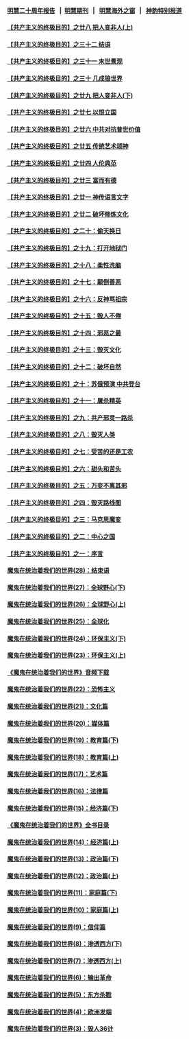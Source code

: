#### [明慧二十周年报告](https://github.com/gfw-breaker/mh-reports/blob/master/README.md?t=07190950) &nbsp;&nbsp;|&nbsp;&nbsp;[明慧期刊](https://github.com/gfw-breaker/mh-qikan) &nbsp;&nbsp;|&nbsp;&nbsp; [明慧海外之窗](https://github.com/gfw-breaker/mh-news/blob/master/README.md?t=07190950) &nbsp;&nbsp;|&nbsp;&nbsp; [神韵特别报道](https://github.com/gfw-breaker/mh-news/blob/master/shenyun.md?t=07190950) 

#### [【共产主义的终极目的】之廿八 把人变非人(上)](../pages/nsc422/n11340492.md?t=07190950) 

#### [【共产主义的终极目的】之三十二 结语](../pages/nsc422/n11360535.md?t=07190950) 

#### [【共产主义的终极目的】之三十一 末世景观](../pages/nsc422/n11351129.md?t=07190950) 

#### [【共产主义的终极目的】之三十 几成狼世界](../pages/nsc422/n11348280.md?t=07190950) 

#### [【共产主义的终极目的】之廿九 把人变非人(下)](../pages/nsc422/n11344140.md?t=07190950) 

#### [【共产主义的终极目的】之廿七 以恨立国](../pages/nsc422/n11336944.md?t=07190950) 

#### [【共产主义的终极目的】之廿六 中共对抗普世价值](../pages/nsc422/n11324785.md?t=07190950) 

#### [【共产主义的终极目的】之廿五 传统艺术颂神](../pages/nsc422/n11296396.md?t=07190950) 

#### [【共产主义的终极目的】之廿四 人伦典范](../pages/nsc422/n11296397.md?t=07190950) 

#### [【共产主义的终极目的】之廿三 富而有德](../pages/nsc422/n11283598.md?t=07190950) 

#### [【共产主义的终极目的】之廿一 神传语言文字](../pages/nsc422/n11263265.md?t=07190950) 

#### [【共产主义的终极目的】之廿二 破坏修炼文化](../pages/nsc422/n11245728.md?t=07190950) 

#### [【共产主义的终极目的】之二十：偷天换日](../pages/nsc422/n11238846.md?t=07190950) 

#### [【共产主义的终极目的】之十九：打开地狱门](../pages/nsc422/n11206376.md?t=07190950) 

#### [【共产主义的终极目的】之十八：柔性洗脑](../pages/nsc422/n11199994.md?t=07190950) 

#### [【共产主义的终极目的】之十七：颠倒善恶](../pages/nsc422/n11179782.md?t=07190950) 

#### [【共产主义的终极目的】之十六：反神骂祖宗](../pages/nsc422/n11166798.md?t=07190950) 

#### [【共产主义的终极目的】之十五：毁人不倦](../pages/nsc422/n11166792.md?t=07190950) 

#### [【共产主义的终极目的】之十四：邪恶之最](../pages/nsc422/n11150249.md?t=07190950) 

#### [【共产主义的终极目的】之十三：毁灭文化](../pages/nsc422/n11135227.md?t=07190950) 

#### [【共产主义的终极目的】之十二：破坏自然](../pages/nsc422/n11135214.md?t=07190950) 

#### [【共产主义的终极目的】之十：苏俄预演 中共登台](../pages/nsc422/n11118424.md?t=07190950) 

#### [【共产主义的终极目的】之十一：屠杀精英](../pages/nsc422/n11118442.md?t=07190950) 

#### [【共产主义的终极目的】之九：共产邪灵一路杀](../pages/nsc422/n11114139.md?t=07190950) 

#### [【共产主义的终极目的】之八：毁灭人类](../pages/nsc422/n11108503.md?t=07190950) 

#### [【共产主义的终极目的】之七：受苦的还是工农](../pages/nsc422/n11101809.md?t=07190950) 

#### [【共产主义的终极目的】之六：甜头和苦头](../pages/nsc422/n11096971.md?t=07190950) 

#### [【共产主义的终极目的】之五：万变不离其邪](../pages/nsc422/n11091285.md?t=07190950) 

#### [【共产主义的终极目的】之四：毁灭路线图](../pages/nsc422/n11086284.md?t=07190950) 

#### [【共产主义的终极目的】之三：马克思魔变](../pages/nsc422/n11061941.md?t=07190950) 

#### [【共产主义的终极目的】之二：中心之国](../pages/nsc422/n11047728.md?t=07190950) 

#### [【共产主义的终极目的】之一：序言](../pages/nsc422/n11086077.md?t=07190950) 

#### [魔鬼在统治着我们的世界(28)：结束语](../pages/nsc422/n10936246.md?t=07190950) 

#### [魔鬼在统治着我们的世界(27)：全球野心(下)](../pages/nsc422/n10928319.md?t=07190950) 

#### [魔鬼在统治着我们的世界(26)：全球野心(上)](../pages/nsc422/n10900318.md?t=07190950) 

#### [魔鬼在统治着我们的世界(25)：全球化](../pages/nsc422/n10788205.md?t=07190950) 

#### [魔鬼在统治着我们的世界(24)：环保主义(下)](../pages/nsc422/n10695307.md?t=07190950) 

#### [魔鬼在统治着我们的世界(23)：环保主义(上)](../pages/nsc422/n10688613.md?t=07190950) 

#### [《魔鬼在统治着我们的世界》音频下载](../pages/nsc422/n10635553.md?t=07190950) 

#### [魔鬼在统治着我们的世界(22)：恐怖主义](../pages/nsc422/n10614727.md?t=07190950) 

#### [魔鬼在统治着我们的世界(21)：文化篇](../pages/nsc422/n10597706.md?t=07190950) 

#### [魔鬼在统治着我们的世界(20)：媒体篇](../pages/nsc422/n10586579.md?t=07190950) 

#### [魔鬼在统治着我们的世界(19)：教育篇(下)](../pages/nsc422/n10564808.md?t=07190950) 

#### [魔鬼在统治着我们的世界(18)：教育篇(上)](../pages/nsc422/n10526970.md?t=07190950) 

#### [魔鬼在统治着我们的世界(17)：艺术篇](../pages/nsc422/n10499093.md?t=07190950) 

#### [魔鬼在统治着我们的世界(16)：法律篇](../pages/nsc422/n10485969.md?t=07190950) 

#### [魔鬼在统治着我们的世界(15)：经济篇(下)](../pages/nsc422/n10469975.md?t=07190950) 

#### [《魔鬼在统治着我们的世界》全书目录](../pages/nsc422/n10464261.md?t=07190950) 

#### [魔鬼在统治着我们的世界(14)：经济篇(上)](../pages/nsc422/n10457370.md?t=07190950) 

#### [魔鬼在统治着我们的世界(13)：政治篇(下)](../pages/nsc422/n10448270.md?t=07190950) 

#### [魔鬼在统治着我们的世界(12)：政治篇(上)](../pages/nsc422/n10444576.md?t=07190950) 

#### [魔鬼在统治着我们的世界(11)：家庭篇(下)](../pages/nsc422/n10440961.md?t=07190950) 

#### [魔鬼在统治着我们的世界(10)：家庭篇(上)](../pages/nsc422/n10435448.md?t=07190950) 

#### [魔鬼在统治着我们的世界(9)：信仰篇](../pages/nsc422/n10432159.md?t=07190950) 

#### [魔鬼在统治着我们的世界(8)：渗透西方(下)](../pages/nsc422/n10429603.md?t=07190950) 

#### [魔鬼在统治着我们的世界(7)：渗透西方(上)](../pages/nsc422/n10426013.md?t=07190950) 

#### [魔鬼在统治着我们的世界(6)：输出革命](../pages/nsc422/n10421536.md?t=07190950) 

#### [魔鬼在统治着我们的世界(5)：东方杀戮](../pages/nsc422/n10417707.md?t=07190950) 

#### [魔鬼在统治着我们的世界(4)：欧洲发端](../pages/nsc422/n10414890.md?t=07190950) 

#### [魔鬼在统治着我们的世界(3)：毁人36计](../pages/nsc422/n10411583.md?t=07190950) 

